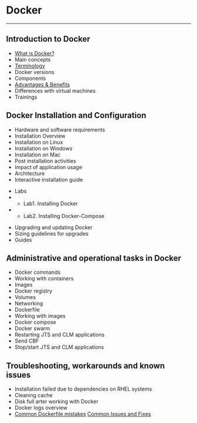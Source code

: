 # Docker
---

## Introduction to Docker 

* [What is Docker?](https://www.docker.com/what-docker)
* Main concepts
* [Terminology](02_Introduction/Terminology.md)
* Docker versions
* Components
* [Advantages & Benefits](02_Introduction/Advantages_Benefits.md)
* Differences with virtual machines
* Trainings

## Docker Installation and Configuration
* Hardware and software requirements
* Installation Overview
* Installation on Linux
* Installation on Windows
* Installation on Mac
* Post installation activities
* Impact of application usage
* Architecture
* Interactive installation guide
- Labs
- * Lab1. Installing Docker
- * Lab2. Installing Docker-Compose
    
* Upgrading and updating Docker
* Sizing guidelines for upgrades
* Guides
 
## Administrative and operational tasks in Docker 

* Docker commands
* Working with containers
* Images
* Docker registry
* Volumes
* Networking
* Dockerfile
* Working with images
* Docker compose
* Docker swarm
* Restarting JTS and CLM applications
* Send CBF
* Stop/start JTS and CLM applications

## Troubleshooting, workarounds and known issues
* Installation failed due to dependencies on RHEL systems
* Cleaning cache 
* Disk full arter working with Docker 
* Docker logs overview 
* [Common Dockerfile mistakes](https://developer.atlassian.com/blog/2016/06/common-dockerfile-mistakes/)
[Common Issues and Fixes](https://github.com/docker/kitematic/wiki/Common-Issues-and-Fixes)

